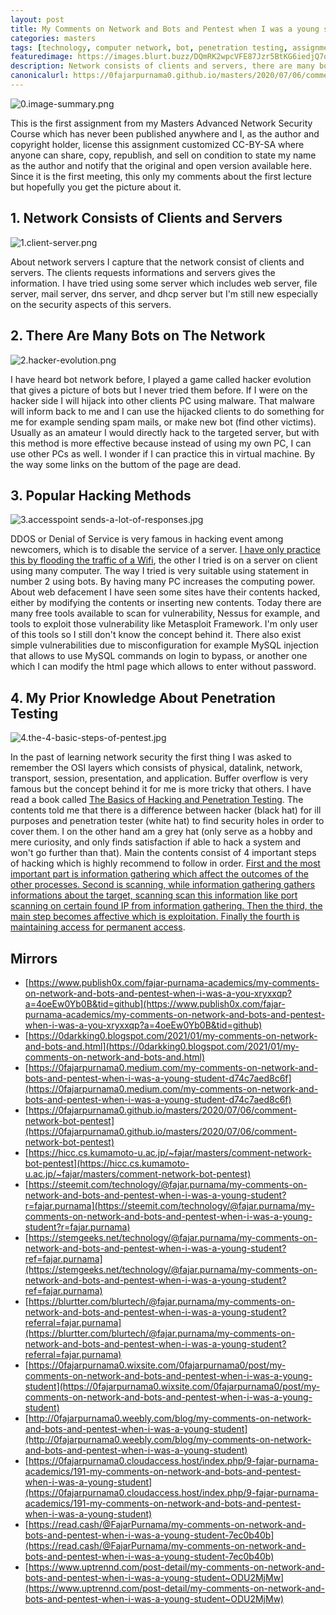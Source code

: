 ```yaml
---
layout: post
title: My Comments on Network and Bots and Pentest when I was a young student
categories: masters
tags: [technology, computer network, bot, penetration testing, assignment, hacking]
featuredimage: https://images.blurt.buzz/DQmRK2wpcVFE87Jzr5BtKG6iedjQ7oM1xit3MHh9NpqsWGE/0.image-summary.png
description: Network consists of clients and servers, there are many bots, and ddos and web defacements and sql injections are popular hacking methods.
canonicalurl: https://0fajarpurnama0.github.io/masters/2020/07/06/comment-network-bot-pentest
---
```

![0.image-summary.png](https://images.blurt.buzz/DQmRK2wpcVFE87Jzr5BtKG6iedjQ7oM1xit3MHh9NpqsWGE/0.image-summary.png)

This is the first assignment from my Masters Advanced Network Security Course which has never been published anywhere and I, as the author and copyright holder, license this assignment customized CC-BY-SA where anyone can share, copy, republish, and sell on condition to state my name as the author and notify that the original and open version available here. Since it is the first meeting, this only my comments about the first lecture but hopefully you get the picture about it.



## 1\. Network Consists of Clients and Servers

![1.client-server.png](https://images.blurt.buzz/DQmZTnCKJtcLMitt31Gth3rUZURkPLLSffUcNQ48ggxKTQp/1.client-server.png)

About network servers I capture that the network consist of clients and servers. The clients requests informations and servers gives the information. I have tried using some server which includes web server, file server, mail server, dns server, and dhcp server but I'm still new especially on the security aspects of this servers.



## 2\. There Are Many Bots on The Network

![2.hacker-evolution.png](https://images.blurt.buzz/DQmY2Ywh37ZUgxK4uXanrEZF7Pzg3xYP6v6zrsTMthdQESL/2.hacker-evolution.png)

I have heard bot network before, I played a game called hacker evolution that gives a picture of bots but I never tried them before. If I were on the hacker side I will hijack into other clients PC using malware. That malware will inform back to me and I can use the hijacked clients to do something for me for example sending spam mails, or make new bot (find other victims). Usually as an amateur I would directly hack to the targeted server, but with this method is more effective because instead of using my own PC, I can use other PCs as well. I wonder if I can practice this in virtual machine. By the way some links on the buttom of the page are dead.



## 3\. Popular Hacking Methods

![3.accesspoint sends-a-lot-of-responses.jpg](https://images.blurt.buzz/DQmcBqNKg3bKHbcT3Hki5yrwoRq1ZGd7pWSxngU3eLp4aVH/3.accesspoint%20sends-a-lot-of-responses.jpg)

DDOS or Denial of Service is very famous in hacking event among newcomers, which is to disable the service of a server. [I have only practice this by flooding the traffic of a Wifi](https://0fajarpurnama0.github.io/pentest/2020/04/09/dos-using-commview-windows), the other I tried is on a server on client using many computer. The way I tried is very suitable using statement in number 2 using bots. By having many PC increases the computing power. About web defacement I have seen some sites have their contents hacked, either by modifying the contents or inserting new contents. Today there are many free tools available to scan for vulnerability, Nessus for example, and tools to exploit those vulnerability like Metasploit Framework. I'm only user of this tools so I still don't know the concept behind it. There also exist simple vulnerabilities due to misconfiguration for example MySQL injection that allows to use MySQL commands on login to bypass, or another one which I can modify the html page which allows to enter without password.



## 4\. My Prior Knowledge About Penetration Testing

![4.the-4-basic-steps-of-pentest.jpg](https://images.blurt.buzz/DQmRFvAwcLBsP6nABx74oYVGng8XcETg3JJquASvJsXmd6Q/4.the-4-basic-steps-of-pentest.jpg)

In the past of learning network security the first thing I was asked to remember the OSI layers which consists of physical, datalink, network, transport, session, presentation, and application. Buffer overflow is very famous but the concept behind it for me is more tricky that others. I have read a book called [The Basics of Hacking and Penetration Testing](https://www.elsevier.com/books/the-basics-of-hacking-and-penetration-testing/engebretson/978-1-59749-655-1). The contents told me that there is a difference between hacker (black hat) for ill purposes and penetration tester (white hat) to find security holes in order to cover them. I on the other hand am a grey hat (only serve as a hobby and mere curiosity, and only finds satisfaction if able to hack a system and won't go further than that). Main the contents consist of 4 important steps of hacking which is highly recommend to follow in order. [First and the most important part is information gathering which affect the outcomes of the other processes. Second is scanning, while information gathering gathers informations about the target, scanning scan this information like port scanning on certain found IP from information gathering. Then the third, the main step becomes affective which is exploitation. Finally the fourth is maintaining access for permanent access](https://0fajarpurnama0.github.io/pentest/2020/04/01/having-taste-being-hacker).

## Mirrors

*   [https://www.publish0x.com/fajar-purnama-academics/my-comments-on-network-and-bots-and-pentest-when-i-was-a-you-xryxxqp?a=4oeEw0Yb0B&tid=github](https://www.publish0x.com/fajar-purnama-academics/my-comments-on-network-and-bots-and-pentest-when-i-was-a-you-xryxxqp?a=4oeEw0Yb0B&tid=github)
*   [https://0darkking0.blogspot.com/2021/01/my-comments-on-network-and-bots-and.html](https://0darkking0.blogspot.com/2021/01/my-comments-on-network-and-bots-and.html)
*   [https://0fajarpurnama0.medium.com/my-comments-on-network-and-bots-and-pentest-when-i-was-a-young-student-d74c7aed8c6f](https://0fajarpurnama0.medium.com/my-comments-on-network-and-bots-and-pentest-when-i-was-a-young-student-d74c7aed8c6f)
*   [https://0fajarpurnama0.github.io/masters/2020/07/06/comment-network-bot-pentest](https://0fajarpurnama0.github.io/masters/2020/07/06/comment-network-bot-pentest)
*   [https://hicc.cs.kumamoto-u.ac.jp/~fajar/masters/comment-network-bot-pentest](https://hicc.cs.kumamoto-u.ac.jp/~fajar/masters/comment-network-bot-pentest)
*   [https://steemit.com/technology/@fajar.purnama/my-comments-on-network-and-bots-and-pentest-when-i-was-a-young-student?r=fajar.purnama](https://steemit.com/technology/@fajar.purnama/my-comments-on-network-and-bots-and-pentest-when-i-was-a-young-student?r=fajar.purnama)
*   [https://stemgeeks.net/technology/@fajar.purnama/my-comments-on-network-and-bots-and-pentest-when-i-was-a-young-student?ref=fajar.purnama](https://stemgeeks.net/technology/@fajar.purnama/my-comments-on-network-and-bots-and-pentest-when-i-was-a-young-student?ref=fajar.purnama)
*   [https://blurtter.com/blurtech/@fajar.purnama/my-comments-on-network-and-bots-and-pentest-when-i-was-a-young-student?referral=fajar.purnama](https://blurtter.com/blurtech/@fajar.purnama/my-comments-on-network-and-bots-and-pentest-when-i-was-a-young-student?referral=fajar.purnama)
*   [https://0fajarpurnama0.wixsite.com/0fajarpurnama0/post/my-comments-on-network-and-bots-and-pentest-when-i-was-a-young-student](https://0fajarpurnama0.wixsite.com/0fajarpurnama0/post/my-comments-on-network-and-bots-and-pentest-when-i-was-a-young-student)
*   [http://0fajarpurnama0.weebly.com/blog/my-comments-on-network-and-bots-and-pentest-when-i-was-a-young-student](http://0fajarpurnama0.weebly.com/blog/my-comments-on-network-and-bots-and-pentest-when-i-was-a-young-student)
*   [https://0fajarpurnama0.cloudaccess.host/index.php/9-fajar-purnama-academics/191-my-comments-on-network-and-bots-and-pentest-when-i-was-a-young-student](https://0fajarpurnama0.cloudaccess.host/index.php/9-fajar-purnama-academics/191-my-comments-on-network-and-bots-and-pentest-when-i-was-a-young-student)
*   [https://read.cash/@FajarPurnama/my-comments-on-network-and-bots-and-pentest-when-i-was-a-young-student-7ec0b40b](https://read.cash/@FajarPurnama/my-comments-on-network-and-bots-and-pentest-when-i-was-a-young-student-7ec0b40b)
*   [https://www.uptrennd.com/post-detail/my-comments-on-network-and-bots-and-pentest-when-i-was-a-young-student~ODU2MjMw](https://www.uptrennd.com/post-detail/my-comments-on-network-and-bots-and-pentest-when-i-was-a-young-student~ODU2MjMw)